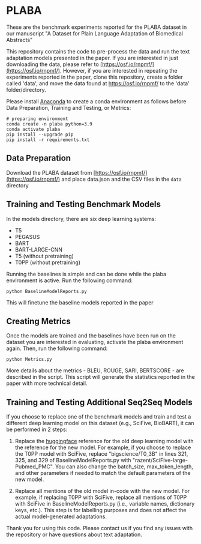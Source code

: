 # PLABA

These are the benchmark experiments reported for the PLABA dataset in our manuscript "A Dataset for Plain Language Adaptation of Biomedical Abstracts"

This repository contains the code to pre-process the data and run the text adaptation models presented in the paper.
If you are interested in just downloading the data, please refer to [https://osf.io/rnpmf/](https://osf.io/rnpmf/). However, if you are interested in repeating the experiments reported in the paper, clone this repository, create a folder called 'data', and move the data found at https://osf.io/rnpmf/ to the 'data' folder/directory.

Please install [Anaconda](https://www.anaconda.com/distribution/) to create a conda environment as follows before Data Preparation, Training and Testing, or Metrics:
```shell script
# preparing environment
conda create -n plaba python=3.9
conda activate plaba
pip install --upgrade pip
pip install -r requirements.txt
```

## Data Preparation
Download the PLABA dataset from [https://osf.io/rnpmf/](https://osf.io/rnpmf/) and place data.json and the CSV files in the `data` directory

## Training and Testing Benchmark Models
In the models directory, there are six deep learning systems:

* T5
* PEGASUS
* BART
* BART-LARGE-CNN
* T5 (without pretraining)
* T0PP (without pretraining)

Running the baselines is simple and can be done while the plaba environment is active. Run the following command:

```
python BaselineModelReports.py
```
This will finetune the baseline models reported in the paper

## Creating Metrics

Once the models are trained and the baselines have been run on the dataset you are interested in evaluating, activate the plaba environment again. 
Then, run the following command:

```
python Metrics.py
```
More details about the metrics - BLEU, ROUGE, SARI, BERTSCORE - are described in the script. This script will generate the statistics reported in the paper with more technical detail.

## Training and Testing Additional Seq2Seq Models

If you choose to replace one of the benchmark models and train and test a different deep learning model on this dataset (e.g., SciFive, BioBART), it can be performed in 2 steps:

1. Replace the [huggingface](https://huggingface.co/models) reference for the old deep learning model with the reference for the new model. For example, if you choose to replace the T0PP model with SciFive, replace "bigscience/T0_3B" in lines 321, 325, and 329 of BaselineModelReports.py with "razent/SciFive-large-Pubmed_PMC". You can also change the batch_size, max_token_length, and other parameters if needed to match the default parameters of the new model.

2. Replace all mentions of the old model in-code with the new model. For example, if replacing T0PP with SciFive, replace all mentions of T0PP with SciFive in BaselineModelReports.py (i.e., variable names, dictionary keys, etc.). This step is for labelling purposes and does not affect the actual model-generated adaptations.

Thank you for using this code. Please contact us if you find any issues with the repository or have questions about text adaptation.
